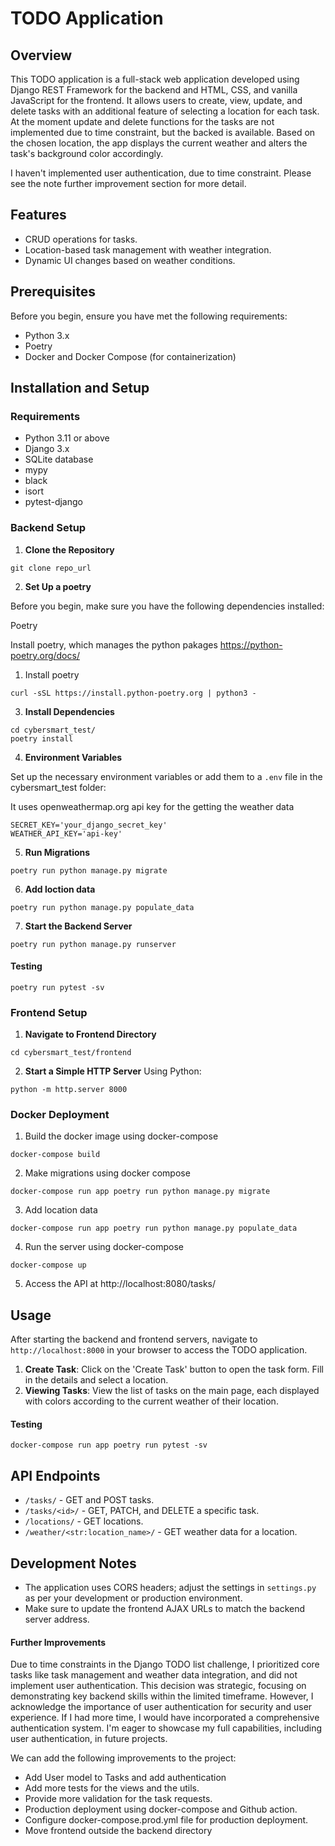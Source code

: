 # TODO Application

## Overview
This TODO application is a full-stack web application developed using Django REST Framework for the backend and HTML, 
CSS, and vanilla JavaScript for the frontend. 
It allows users to create, view, update, and delete tasks with an additional feature of selecting a location for each task.
At the moment update and delete functions for the tasks are not implemented due to time constraint, but the backed is
available.
Based on the chosen location, the app displays the current weather and alters the task's background color accordingly.

I haven't implemented user authentication, due to time constraint. Please see the note further improvement section
for more detail.

## Features
- CRUD operations for tasks.
- Location-based task management with weather integration.
- Dynamic UI changes based on weather conditions.

## Prerequisites
Before you begin, ensure you have met the following requirements:
- Python 3.x
- Poetry 
- Docker and Docker Compose (for containerization)

## Installation and Setup

### Requirements

- Python 3.11 or above
- Django 3.x
- SQLite database
- mypy
- black
- isort
- pytest-django

### Backend Setup
1. **Clone the Repository**
```
git clone repo_url
```

2. **Set Up a poetry**

Before you begin, make sure you have the following dependencies installed:

Poetry

Install poetry, which manages the python pakages 
https://python-poetry.org/docs/

1) Install poetry

```commandline
curl -sSL https://install.python-poetry.org | python3 -
```


3. **Install Dependencies**
```
cd cybersmart_test/
poetry install
```

4. **Environment Variables**

Set up the necessary environment variables or add them to a `.env` file in the cybersmart_test folder:

It uses openweathermap.org api key for the getting the weather data

```
SECRET_KEY='your_django_secret_key'
WEATHER_API_KEY='api-key'
```

5. **Run Migrations**
```
poetry run python manage.py migrate

```

6. **Add loction data**
```commandline
poetry run python manage.py populate_data
```

7. **Start the Backend Server**
```
poetry run python manage.py runserver
```

#### Testing

```commandline
poetry run pytest -sv
```

### Frontend Setup
1. **Navigate to Frontend Directory**
```
cd cybersmart_test/frontend
```

2. **Start a Simple HTTP Server**
Using Python:
```
python -m http.server 8000
```

### Docker Deployment

1) Build the docker image using docker-compose

```commandline
docker-compose build
```

2) Make migrations using docker compose

```commandline
docker-compose run app poetry run python manage.py migrate
```

3) Add location data

```commandline
docker-compose run app poetry run python manage.py populate_data
```

4) Run the server using docker-compose

```commandline
docker-compose up
```

5) Access the API at http://localhost:8080/tasks/

## Usage
After starting the backend and frontend servers, navigate to `http://localhost:8000` in your browser to access the 
TODO application.

1. **Create Task**: Click on the 'Create Task' button to open the task form. Fill in the details and select a location.
2. **Viewing Tasks**: View the list of tasks on the main page, each displayed with colors according to the current weather 
of their location.

#### Testing 

```commandline
docker-compose run app poetry run pytest -sv
```

## API Endpoints
- `/tasks/` - GET and POST tasks.
- `/tasks/<id>/` - GET, PATCH, and DELETE a specific task.
- `/locations/` - GET locations.
- `/weather/<str:location_name>/` - GET weather data for a location.

## Development Notes
- The application uses CORS headers; adjust the settings in `settings.py` as per your development 
or production environment.
- Make sure to update the frontend AJAX URLs to match the backend server address.


#### Further Improvements

Due to time constraints in the Django TODO list challenge, I prioritized core tasks like task management and weather 
data integration, and did not implement user authentication. 
This decision was strategic, focusing on demonstrating key backend skills within the limited timeframe. 
However, I acknowledge the importance of user authentication for security and user experience. 
If I had more time, I would have incorporated a comprehensive authentication system. 
I'm eager to showcase my full capabilities, including user authentication, in future projects.

We can add the following improvements to the project:

- Add User model to Tasks and add authentication
- Add more tests for the views and the utils.
- Provide more validation for the task requests.
- Production deployment using docker-compose and Github action.
- Configure docker-compose.prod.yml file for production deployment.
- Move frontend outside the backend directory
